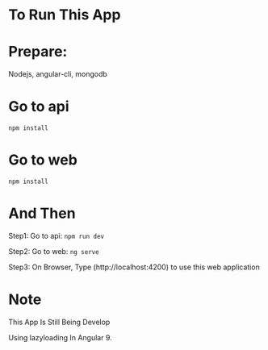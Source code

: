 # To Run This App

# Prepare:

Nodejs, angular-cli, mongodb

# Go to api 

`npm install`

# Go to web

`npm install`

# And Then

Step1: Go to api: `npm run dev`

Step2: Go to web: `ng serve`

Step3: On Browser, Type (http://localhost:4200) to use this web application

# Note

This App Is Still Being Develop

Using lazyloading In Angular 9.